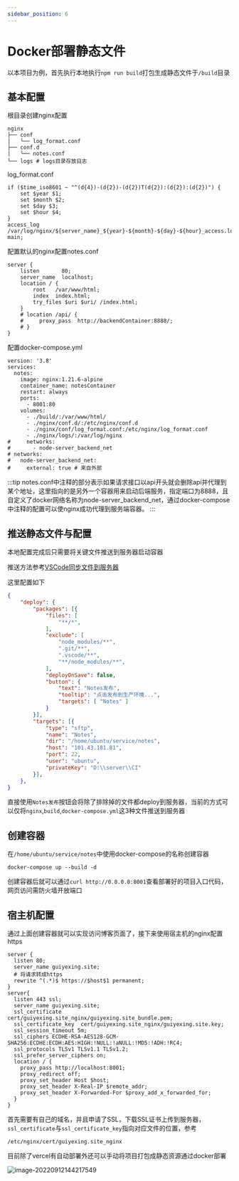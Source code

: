 ```yaml
---
sidebar_position: 6
---
```


# Docker部署静态文件

以本项目为例，首先执行本地执行`npm run build`打包生成静态文件于`/build`目录

## 基本配置

根目录创建nginx配置

```
nginx
├── conf
|   └── log_format.conf
├── conf.d
|   └── notes.conf
└── logs # logs目录存放日志
```

log_format.conf

```
if ($time_iso8601 ~ "^(d{4})-(d{2})-(d{2})T(d{2}):(d{2}):(d{2})") {
    set $year $1;
    set $month $2;
    set $day $3;
    set $hour $4;
}
access_log /var/log/nginx/${server_name}_${year}-${month}-${day}-${hour}_access.log main;
```

配置默认的nginx配置notes.conf

```
server {
    listen       80;
    server_name  localhost;
    location / {
        root   /var/www/html;
        index  index.html;
        try_files $uri $uri/ /index.html;
    }
    # location /api/ {
    #     proxy_pass  http://backendContainer:8888/;
    # }
}
```

配置docker-compose.yml

```
version: '3.8'
services:
  notes:
    image: nginx:1.21.6-alpine
    container_name: notesContainer
    restart: always
    ports:
      - 8001:80
    volumes:
      - ./build/:/var/www/html/
      - ./nginx/conf.d/:/etc/nginx/conf.d
      - ./nginx/conf/log_format.conf:/etc/nginx/log_format.conf
      - ./nginx/logs/:/var/log/nginx
#     networks:
#       - node-server_backend_net
# networks:
#   node-server_backend_net:
#     external: true # 来自外部
```

:::tip
notes.conf中注释的部分表示如果请求接口以api开头就会删除api并代理到某个地址，这里指向的是另外一个容器用来启动后端服务，指定端口为8888，且自定义了docker网络名称为node-server_backend_net，通过docker-compose中注释的配置可以使nginx成功代理到服务端容器。
:::

## 推送静态文件与配置

本地配置完成后只需要将关键文件推送到服务器启动容器

推送方法参考[VSCode同步文件到服务器](/deploy/VSCode同步文件到服务器)

这里配置如下

```json title=".vscode/settings.json"
{
    "deploy": {
        "packages": [{
            "files": [
                "**/*",
            ],
            "exclude": [
                "node_modules/**",
                ".git/**",
                ".vscode/**",
                "**/node_modules/**",
            ],
            "deployOnSave": false,
            "button": {
                "text": "Notes发布",
                "tooltip": "点击发布到生产环境...",
                "targets": [ "Notes" ]
            }
        }],
        "targets": [{
            "type": "sftp",
            "name": "Notes",
            "dir": "/home/ubuntu/service/notes",
            "host": "101.43.181.81",
            "port": 22,
            "user": "ubuntu",
            "privateKey": "D:\\server\\CI"
        }],
    },
}
```

直接使用`Notes发布`按钮会将除了排除掉的文件都deploy到服务器，当前的方式可以仅将`nginx`,`build`,`docker-compose.yml`这3种文件推送到服务器

## 创建容器

在`/home/ubuntu/service/notes`中使用docker-compose的名称创建容器

```
docker-compose up --build -d
```

创建容器后就可以通过`curl http://0.0.0.0:8001`查看部署好的项目入口代码，网页访问需防火墙开放端口

## 宿主机配置

通过上面创建容器就可以实现访问博客页面了，接下来使用宿主机的nginx配置https

```
server {
  listen 80;
  server_name guiyexing.site;
  # 将请求转成https
  rewrite ^(.*)$ https://$host$1 permanent;
}
server{
  listen 443 ssl;
  server_name guiyexing.site;
  ssl_certificate      cert/guiyexing.site_nginx/guiyexing.site_bundle.pem;
  ssl_certificate_key  cert/guiyexing.site_nginx/guiyexing.site.key;
  ssl_session_timeout 5m;
  ssl_ciphers ECDHE-RSA-AES128-GCM-SHA256:ECDHE:ECDH:AES:HIGH:!NULL:!aNULL:!MD5:!ADH:!RC4;
  ssl_protocols TLSv1 TLSv1.1 TLSv1.2;
  ssl_prefer_server_ciphers on;
  location / {
    proxy_pass http://localhost:8001;
    proxy_redirect off;
    proxy_set_header Host $host;
    proxy_set_header X-Real-IP $remote_addr;
    proxy_set_header X-Forwarded-For $proxy_add_x_forwarded_for;
  }
}
```

首先需要有自己的域名，并且申请了SSL，下载SSL证书上传到服务器，`ssl_certificate`与`ssl_certificate_key`指向对应文件的位置，参考

```
/etc/nginx/cert/guiyexing.site_nginx
```

目前除了vercel有自动部署外还可以手动将项目打包成静态资源通过docker部署

![image-20220912144217549](https://blog-guiyexing.oss-cn-qingdao.aliyuncs.com/blogImg/202209121442723.png!blog.guiyexing)

